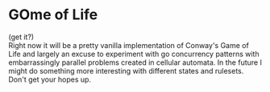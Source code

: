 # GOme of Life
(get it?)  
Right now it will be a pretty vanilla implementation of Conway's Game of Life and largely an excuse to experiment with go concurrency patterns with embarrassingly parallel problems created in cellular automata.  In the future I might do something more interesting with different states and rulesets.  Don't get your hopes up.